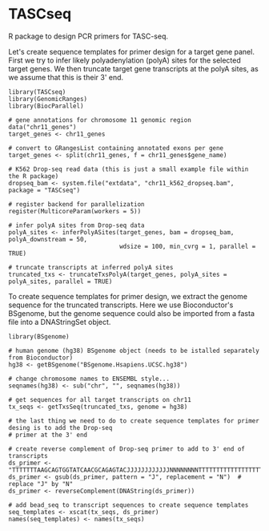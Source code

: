 # TASCseq
R package to design PCR primers for TASC-seq.

Let's create sequence templates for primer design for a target gene panel. First we try to infer
likely polyadenylation (polyA) sites for the selected target genes. We then truncate target gene
transcripts at the polyA sites, as we assume that this is their 3' end.
```
library(TASCseq)
library(GenomicRanges)
library(BiocParallel)

# gene annotations for chromosome 11 genomic region
data("chr11_genes")
target_genes <- chr11_genes

# convert to GRangesList containing annotated exons per gene
target_genes <- split(chr11_genes, f = chr11_genes$gene_name)

# K562 Drop-seq read data (this is just a small example file within the R package)
dropseq_bam <- system.file("extdata", "chr11_k562_dropseq.bam", package = "TASCseq")

# register backend for parallelization
register(MulticoreParam(workers = 5))

# infer polyA sites from Drop-seq data
polyA_sites <- inferPolyASites(target_genes, bam = dropseq_bam, polyA_downstream = 50,
                               wdsize = 100, min_cvrg = 1, parallel = TRUE)

# truncate transcripts at inferred polyA sites
truncated_txs <- truncateTxsPolyA(target_genes, polyA_sites = polyA_sites, parallel = TRUE)
```
To create sequence templates for primer design, we extract the genome sequence for the truncated
transcripts. Here we use Bioconductor's BSgenome, but the genome sequence could also be imported
from a fasta file into a DNAStringSet object.
```
library(BSgenome)

# human genome (hg38) BSgenome object (needs to be istalled separately from Bioconductor)
hg38 <- getBSgenome("BSgenome.Hsapiens.UCSC.hg38")

# change chromosome names to ENSEMBL style...
seqnames(hg38) <- sub("chr", "", seqnames(hg38))

# get sequences for all target transcripts on chr11
tx_seqs <- getTxsSeq(truncated_txs, genome = hg38)

# the last thing we need to do to create sequence templates for primer desing is to add the Drop-seq
# primer at the 3' end

# create reverse complement of Drop-seq primer to add to 3' end of transcripts 
ds_primer <- "TTTTTTTAAGCAGTGGTATCAACGCAGAGTACJJJJJJJJJJJJNNNNNNNNTTTTTTTTTTTTTTTTTTTTTTTTTTTTTT"
ds_primer <- gsub(ds_primer, pattern = "J", replacement = "N")  # replace "J" by "N"
ds_primer <- reverseComplement(DNAString(ds_primer))

# add bead_seq to transcript sequences to create sequence templates
seq_templates <- xscat(tx_seqs, ds_primer)
names(seq_templates) <- names(tx_seqs)
```
